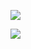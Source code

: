 

<img align="center" 
  src="https://github-readme-stats.vercel.app/api?username=MaryamMosstoufi&theme=tokyonight&show_icons=true&include_all_commits=true&hide=stars" 
/>

<!---
<img align="center" 
  src="https://github-readme-stats.vercel.app/api/wakatime?username=MaryamMosstoufi&theme=nightowl&show_icons=true&count_private=true&hide_title=true" 
/>
-->
<img align="center" 
  src="https://github-readme-stats.vercel.app/api/top-langs/?username=MaryamMosstoufi&langs_count=4&layout=compact&exclude_repo=Game-Of-Life,&theme=nightowl&show_icons=true&count_private=true&hide_title=true" 
/>
<!---
<span style="margin-right: 12px;"><img height="24" width="24" src="https://cdn.jsdelivr.net/npm/simple-icons@v3/icons/javascript.svg" alt="JavaScript"/></span>
<span style="margin-right: 12px;"><img height="24" width="24" src="https://cdn.jsdelivr.net/npm/simple-icons@v3/icons/react.svg" /></span>
<span style="margin-right: 12px;"><img height="24" width="24" src="https://cdn.jsdelivr.net/npm/simple-icons@v3/icons/python.svg" /></span>
<span style="margin-right: 12px;"><img height="24" width="24" src="https://cdn.jsdelivr.net/npm/simple-icons@v3/icons/html5.svg" /></span>
<span style="margin-right: 12px;"><img height="24" width="24" src="https://cdn.jsdelivr.net/npm/simple-icons@v3/icons/css3.svg" /></span>
<span style="margin-right: 12px;"><img height="24" width="24" src="https://cdn.jsdelivr.net/npm/simple-icons@v3/icons/sass.svg" /></span>
<span style="margin-right: 12px;"><img height="24" src="https://upload.wikimedia.org/wikipedia/commons/2/2d/Font_Awesome_5_brands_less.svg" /></span>
<span style="margin-right: 12px;"><img height="24" width="24" src="https://cdn.jsdelivr.net/npm/simple-icons@v3/icons/node-dot-js.svg" /></span>
<span style="margin-right: 12px;"><img height="24" width="24" src="https://cdn.jsdelivr.net/npm/simple-icons@v3/icons/cypress.svg" /></span>
<span style="margin-right: 12px;"><img height="24" width="24" src="https://cdn.jsdelivr.net/npm/simple-icons@v3/icons/jest.svg" /></span>
<span style="margin-right: 12px;"><img height="24" width="24" src="https://cdn.jsdelivr.net/npm/simple-icons@v3/icons/postgresql.svg" /></span>
<span style="margin-right: 12px;"><img height="24" width="24" src="https://cdn.jsdelivr.net/npm/simple-icons@v3/icons/sqlite.svg" /></span>
<span style="margin-right: 12px;"><img height="24" width="24" src="https://cdn.jsdelivr.net/npm/simple-icons@v3/icons/mysql.svg" /></span>
<span style="margin-right: 12px;"><img height="24" width="24" src="https://cdn.jsdelivr.net/npm/simple-icons@v3/icons/redux.svg" /></span>
<span style="margin-right: 12px;"><img height="24" width="24" src="https://cdn.jsdelivr.net/npm/simple-icons@v3/icons/vue-dot-js.svg" /></span>
<span style="margin-right: 12px;"><img height="24" width="24" src="https://cdn.jsdelivr.net/npm/simple-icons@v3/icons/git.svg" /></span>
<span style="margin-right: 12px;"><img height="24" width="24" src="https://cdn.jsdelivr.net/npm/simple-icons@v3/icons/jira.svg" /></span>
<span style="margin-right: 12px;"><img height="24" width="24" src="https://cdn.jsdelivr.net/npm/simple-icons@v3/icons/vercel.svg" /></span>
<span style="margin-right: 12px;"><img height="24" width="24" src="https://cdn.jsdelivr.net/npm/simple-icons@v3/icons/netlify.svg" /></span>
<span style="margin-right: 12px;"><img height="24" width="24" src="https://cdn.jsdelivr.net/npm/simple-icons@v3/icons/heroku.svg" /></span>
<span style="margin-right: 12px;"><img height="24" width="24" src="https://cdn.jsdelivr.net/npm/simple-icons@v3/icons/amazonaws.svg" /></span>
<span style="margin-right: 12px;"><img height="24" width="24" src="https://cdn.jsdelivr.net/npm/simple-icons@v3/icons/sketch.svg" /></span>
<span style="margin-right: 12px;"><img height="24" width="24" src="https://cdn.jsdelivr.net/npm/simple-icons@v3/icons/adobeillustrator.svg" /></span>
<span style="margin-right: 12px;"><img height="24" width="24" src="https://cdn.jsdelivr.net/npm/simple-icons@v3/icons/adobephotoshop.svg" /></span>
<span style="margin-right: 12px;"><img height="24" width="24" src="https://cdn.jsdelivr.net/npm/simple-icons@v3/icons/adobeindesign.svg" /></span>
<span style="margin-right: 12px;"><img height="24" width="24" src="https://cdn.jsdelivr.net/npm/simple-icons@v3/icons/invision.svg" /></span>
<span style="margin-right: 12px;"><img height="24" width="24" src="https://cdn.jsdelivr.net/npm/simple-icons@v3/icons/asana.svg" /></span>
<span style="margin-right: 12px;"><img height="24" width="24" src="https://cdn.jsdelivr.net/npm/simple-icons@v3/icons/figma.svg" /></span>
<span style="margin-right: 12px;"><img height="24" width="24" src="https://cdn.jsdelivr.net/npm/simple-icons@v3/icons/invision.svg" /></span>
<span style="margin-right: 12px;"><img height="24" width="24" src="https://cdn.jsdelivr.net/npm/simple-icons@v3/icons/postman.svg" /></span>
<span style="margin-right: 12px;"><img height="24" width="24" src="https://cdn.jsdelivr.net/npm/simple-icons@v3/icons/visualstudiocode.svg" /></span>
<span style="margin-right: 12px;"><img height="24" width="24" src="https://cdn.jsdelivr.net/npm/simple-icons@v3/icons/airtable.svg" /></span>
<span style="margin-right: 12px;"><img height="24" width="24" src="https://cdn.jsdelivr.net/npm/simple-icons@v3/icons/zapier.svg" /></span>
<span style="margin-right: 12px;"><img height="24" width="24" src="https://cdn.jsdelivr.net/npm/simple-icons@v3/icons/ted.svg" /></span>
<span style="margin-right: 12px;"><img height="24" width="24" src="https://cdn.jsdelivr.net/npm/simple-icons@v3/icons/codepen.svg" /></span>
<span style="margin-right: 12px;"><img height="24" width="24" src="https://cdn.jsdelivr.net/npm/simple-icons@v3/icons/gitlab.svg" /></span>
<span style="margin-right: 12px;"><img height="24" width="24" src="https://cdn.jsdelivr.net/npm/simple-icons@v3/icons/clickup.svg" /></span>
<span style="margin-right: 12px;"><img height="24" width="24" src="https://cdn.jsdelivr.net/npm/simple-icons@v3/icons/atlassian.svg" /></span>
<span style="margin-right: 12px;"><img height="24" width="24" src="https://cdn.jsdelivr.net/npm/simple-icons@v3/icons/uikit.svg" /></span>
<span style="margin-right: 12px;"><img height="24" width="24" src="https://cdn.jsdelivr.net/npm/simple-icons@v3/icons/antdesign.svg" /></span>
<span style="margin-right: 12px;"><img height="24" width="24" src="https://cdn.jsdelivr.net/npm/simple-icons@v3/icons/bootstrap.svg" /></span>
<span style="margin-right: 12px;"><img height="24" width="24" src="https://cdn.jsdelivr.net/npm/simple-icons@v3/icons/material-ui.svg" /></span>
--->

